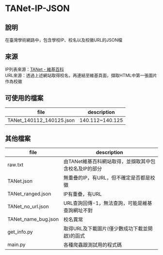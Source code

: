 # TANet-IP-JSON

## 說明

在臺灣學術網路中，包含學校IP、校名以及校徽URL的JSON檔

## 來源

IP列表來源：[TANet - 維基百科](https://zh.wikipedia.org/wiki/TANet)  
URL來源：透過上述網站取得校名，再連結至維基頁面，擷取HTML中第一張圖片作為校徽

## 可使用的檔案

| file | description |
|-|-|
| TANet_140112_140125.json | 140.112~140.125 |

## 其他檔案

| file | description |
|-|-|
| raw.txt | 由TANet維基百科網站取得，並擷取其中包含校名及IP的部分 |
| TANet.json | 無重疊的IP，有URL，但不確定是否都是校徽 |
| TANet_ranged.json | IP有重疊，有URL |
| TANet_no_url.json | URL查詢回傳-1，無法查詢，可能是維基查詢網址不對 |
| TANet_name_bug.json | 校名異常 |
| get_info.py | 取得URL及下載圖片(僅少數成功下載並開啟)的函式 |
| main.py | 各種爬蟲跟測試用的程式碼 |
